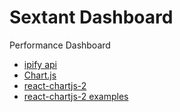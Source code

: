 # Sextant Dashboard
Performance Dashboard

- [ipify api](https://www.ipify.org/)
- [Chart.js](https://www.chartjs.org/docs/latest/)
- [react-chartjs-2](https://react-chartjs-2.js.org/)
- [react-chartjs-2 examples](https://react-chartjs-2.js.org/examples/)